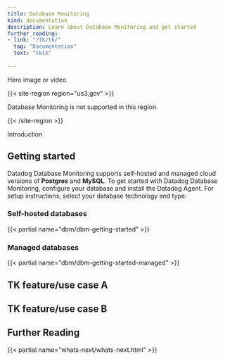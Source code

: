 ```yaml
---
title: Database Monitoring
kind: documentation
description: Learn about Database Monitoring and get started
further_reading:
- link: "/tk/tk/"
  tag: "Documentation"
  text: "tktk"
  
---
```


Hero image or video

{{< site-region region="us3,gov" >}} 

Database Monitoring is not supported in this region.

{{< /site-region >}}

Introduction

## Getting started

Datadog Database Monitoring supports self-hosted and managed cloud versions of **Postgres** and **MySQL**. To get started with Datadog Database Monitoring, configure your database and install the Datadog Agent. For setup instructions, select your database technology and type:

### Self-hosted databases

{{< partial name="dbm/dbm-getting-started" >}}
<p></p>

### Managed databases

{{< partial name="dbm/dbm-getting-started-managed" >}} 
<p></p>

## TK feature/use case A
<p></p>

## TK feature/use case B
<p></p>

## Further Reading

{{< partial name="whats-next/whats-next.html" >}}
